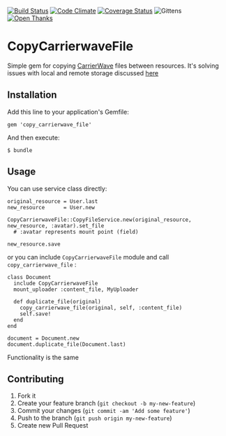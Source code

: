 [![Build Status](https://travis-ci.org/equivalent/copy_carrierwave_file.svg?branch=master)](https://travis-ci.org/equivalent/copy_carrierwave_file)
[![Code Climate](https://codeclimate.com/github/equivalent/copy_carrierwave_file/badges/gpa.svg)](https://codeclimate.com/github/equivalent/copy_carrierwave_file)
[![Coverage
Status](https://coveralls.io/repos/equivalent/copy_carrierwave_file/badge.png)](https://coveralls.io/r/equivalent/copy_carrierwave_file)
![Gittens](http://gittens.r15.railsrumble.com//badge/equivalent/copy_carrierwave_file)
[![Open Thanks](https://thawing-falls-79026.herokuapp.com/images/thanks-1.svg)](https://thawing-falls-79026.herokuapp.com/r/zrhkfsxi)

# CopyCarrierwaveFile


Simple gem for copying [CarrierWave](https://github.com/carrierwaveuploader/carrierwave) files between resources.
It's solving issues with local and remote storage discussed
[here](http://stackoverflow.com/questions/9921085/whats-the-proper-way-to-copy-a-carrierwave-file-from-one-record-to-another)


## Installation

Add this line to your application's Gemfile:

    gem 'copy_carrierwave_file'

And then execute:

    $ bundle


## Usage

You can use service class directly: 

    original_resource = User.last
    new_resource      = User.new

    CopyCarrierwaveFile::CopyFileService.new(original_resource, new_resource, :avatar).set_file
      # :avatar represents mount point (field)
   
    new_resource.save

or you can include `CopyCarrierwaveFile` module and call `copy_carrierwave_file` :


    class Document
      include CopyCarrierwaveFile  
      mount_uploader :content_file, MyUploader

      def duplicate_file(original)
        copy_carrierwave_file(original, self, :content_file)
        self.save!
      end
    end

    document = Document.new
    document.duplicate_file(Document.last) 

Functionality is the same

## Contributing

1. Fork it
2. Create your feature branch (`git checkout -b my-new-feature`)
3. Commit your changes (`git commit -am 'Add some feature'`)
4. Push to the branch (`git push origin my-new-feature`)
5. Create new Pull Request
